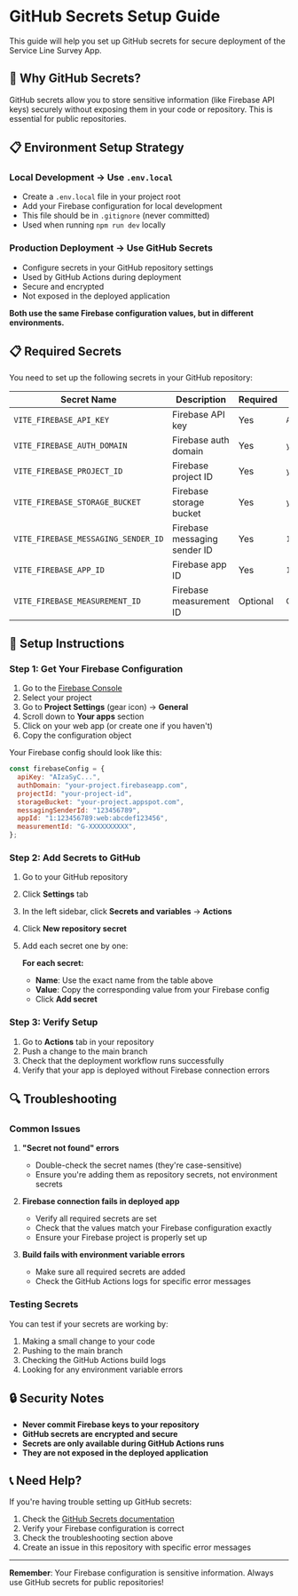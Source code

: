 # GitHub Secrets Setup Guide

This guide will help you set up GitHub secrets for secure deployment of the Service Line Survey App.

## 🔐 Why GitHub Secrets?

GitHub secrets allow you to store sensitive information (like Firebase API keys) securely without exposing them in your code or repository. This is essential for public repositories.

## 📋 Environment Setup Strategy

### **Local Development** → Use `.env.local`

- Create a `.env.local` file in your project root
- Add your Firebase configuration for local development
- This file should be in `.gitignore` (never committed)
- Used when running `npm run dev` locally

### **Production Deployment** → Use GitHub Secrets

- Configure secrets in your GitHub repository settings
- Used by GitHub Actions during deployment
- Secure and encrypted
- Not exposed in the deployed application

**Both use the same Firebase configuration values, but in different environments.**

## 📋 Required Secrets

You need to set up the following secrets in your GitHub repository:

| Secret Name                         | Description                  | Required | Example                        |
| ----------------------------------- | ---------------------------- | -------- | ------------------------------ |
| `VITE_FIREBASE_API_KEY`             | Firebase API key             | Yes      | `AIzaSyC...`                   |
| `VITE_FIREBASE_AUTH_DOMAIN`         | Firebase auth domain         | Yes      | `your-project.firebaseapp.com` |
| `VITE_FIREBASE_PROJECT_ID`          | Firebase project ID          | Yes      | `your-project-id`              |
| `VITE_FIREBASE_STORAGE_BUCKET`      | Firebase storage bucket      | Yes      | `your-project.appspot.com`     |
| `VITE_FIREBASE_MESSAGING_SENDER_ID` | Firebase messaging sender ID | Yes      | `123456789`                    |
| `VITE_FIREBASE_APP_ID`              | Firebase app ID              | Yes      | `1:123456789:web:abcdef123456` |
| `VITE_FIREBASE_MEASUREMENT_ID`      | Firebase measurement ID      | Optional | `G-XXXXXXXXXX`                 |

## 🚀 Setup Instructions

### Step 1: Get Your Firebase Configuration

1. Go to the [Firebase Console](https://console.firebase.google.com/)
2. Select your project
3. Go to **Project Settings** (gear icon) → **General**
4. Scroll down to **Your apps** section
5. Click on your web app (or create one if you haven't)
6. Copy the configuration object

Your Firebase config should look like this:

```javascript
const firebaseConfig = {
  apiKey: "AIzaSyC...",
  authDomain: "your-project.firebaseapp.com",
  projectId: "your-project-id",
  storageBucket: "your-project.appspot.com",
  messagingSenderId: "123456789",
  appId: "1:123456789:web:abcdef123456",
  measurementId: "G-XXXXXXXXXX",
};
```

### Step 2: Add Secrets to GitHub

1. Go to your GitHub repository
2. Click **Settings** tab
3. In the left sidebar, click **Secrets and variables** → **Actions**
4. Click **New repository secret**
5. Add each secret one by one:

   **For each secret:**

   - **Name**: Use the exact name from the table above
   - **Value**: Copy the corresponding value from your Firebase config
   - Click **Add secret**

### Step 3: Verify Setup

1. Go to **Actions** tab in your repository
2. Push a change to the main branch
3. Check that the deployment workflow runs successfully
4. Verify that your app is deployed without Firebase connection errors

## 🔍 Troubleshooting

### Common Issues

1. **"Secret not found" errors**

   - Double-check the secret names (they're case-sensitive)
   - Ensure you're adding them as repository secrets, not environment secrets

2. **Firebase connection fails in deployed app**

   - Verify all required secrets are set
   - Check that the values match your Firebase configuration exactly
   - Ensure your Firebase project is properly set up

3. **Build fails with environment variable errors**
   - Make sure all required secrets are added
   - Check the GitHub Actions logs for specific error messages

### Testing Secrets

You can test if your secrets are working by:

1. Making a small change to your code
2. Pushing to the main branch
3. Checking the GitHub Actions build logs
4. Looking for any environment variable errors

## 🔒 Security Notes

- **Never commit Firebase keys to your repository**
- **GitHub secrets are encrypted and secure**
- **Secrets are only available during GitHub Actions runs**
- **They are not exposed in the deployed application**

## 📞 Need Help?

If you're having trouble setting up GitHub secrets:

1. Check the [GitHub Secrets documentation](https://docs.github.com/en/actions/security-guides/encrypted-secrets)
2. Verify your Firebase configuration is correct
3. Check the troubleshooting section above
4. Create an issue in this repository with specific error messages

---

**Remember**: Your Firebase configuration is sensitive information. Always use GitHub secrets for public repositories!
